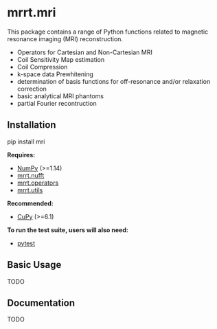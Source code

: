 
mrrt.mri
========

This package contains a range of Python functions related to magnetic resonance
imaging (MRI) reconstruction.

- Operators for Cartesian and Non-Cartesian MRI
- Coil Sensitivity Map estimation
- Coil Compression
- k-space data Prewhitening
- determination of basis functions for off-resonance and/or relaxation correction
- basic analytical MRI phantoms
- partial Fourier recontruction

Installation
------------

pip install mri

**Requires:**

- [NumPy]  (>=1.14)
- [mrrt.nufft]
- [mrrt.operators]
- [mrrt.utils]

**Recommended:**

- [CuPy]  (>=6.1)

**To run the test suite, users will also need:**

- [pytest]

Basic Usage
------------
TODO

Documentation
------------
TODO


[CuPy]: https://cupy.chainer.org
[mrrt.operators]: https://github.com/mritools/mrrt.operators
[mrrt.nufft]: https://github.com/mritools/mrrt.nufft
[mrrt.utils]: https://github.com/mritools/mrrt.utils
[NumPy]: https://numpy.org
[pytest]: https://docs.pytest.org/en/latest/
[SciPy]: https://scipy.org

